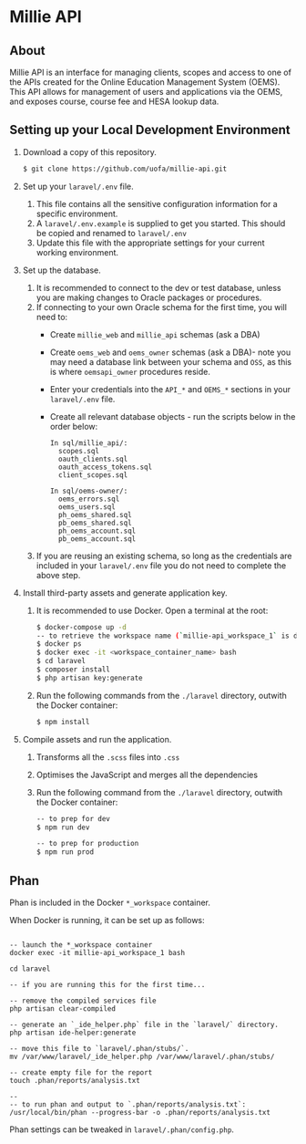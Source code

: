 # Millie API

## About

Millie API is an interface for managing clients, scopes and access to one of the APIs created for the Online Education Management System (OEMS). This API allows for management of users and applications via the OEMS, and exposes course, course fee and HESA lookup data.

## Setting up your Local Development Environment

1. Download a copy of this repository.

    ```sh
    $ git clone https://github.com/uofa/millie-api.git
    ```

2. Set up your `laravel/.env` file.
   1. This file contains all the sensitive configuration information for a specific environment.
   1. A `laravel/.env.example` is supplied to get you started. This should be copied and renamed to `laravel/.env`
   1. Update this file with the appropriate settings for your current working environment.

3. Set up the database.
   1. It is recommended to connect to the dev or test database, unless you are making changes to Oracle packages or procedures.
   1. If connecting to your own Oracle schema for the first time, you will need to:
       - Create `millie_web` and `millie_api` schemas (ask a DBA)
       - Create `oems_web` and `oems_owner` schemas (ask a DBA)- note you may need a database link between your schema and `OSS`, as this is where `oemsapi_owner` procedures reside.
       - Enter your credentials into the `API_*` and `OEMS_*` sections in your `laravel/.env` file.
       - Create all relevant database objects - run the scripts below in the order below:

           ```
           In sql/millie_api/:
             scopes.sql
             oauth_clients.sql
             oauth_access_tokens.sql
             client_scopes.sql

           In sql/oems-owner/:
             oems_errors.sql
             oems_users.sql
             ph_oems_shared.sql
             pb_oems_shared.sql
             ph_oems_account.sql
             pb_oems_account.sql
           ```
   1. If you are reusing an existing schema, so long as the credentials are included in your `laravel/.env` file you do not need to complete the above step.

4. Install third-party assets and generate application key.
   1. It is recommended to use Docker. Open a terminal at the root:
       ```sh
       $ docker-compose up -d
       -- to retrieve the workspace name (`millie-api_workspace_1` is default)
       $ docker ps
       $ docker exec -it <workspace_container_name> bash
       $ cd laravel
       $ composer install
       $ php artisan key:generate
       ```
   1. Run the following commands from the `./laravel` directory, outwith the Docker container:
       ```sh
       $ npm install
       ```

5. Compile assets and run the application.
   1. Transforms all the `.scss` files into `.css`
   1. Optimises the JavaScript and merges all the dependencies
   1. Run the following command from the `./laravel` directory, outwith the Docker container:

       ```sh
       -- to prep for dev
       $ npm run dev

       -- to prep for production
       $ npm run prod
       ```

## Phan

Phan is included in the Docker `*_workspace` container.

When Docker is running, it can be set up as follows:

```

-- launch the *_workspace container
docker exec -it millie-api_workspace_1 bash

cd laravel

-- if you are running this for the first time...

-- remove the compiled services file
php artisan clear-compiled

-- generate an `_ide_helper.php` file in the `laravel/` directory.
php artisan ide-helper:generate

-- move this file to `laravel/.phan/stubs/`.
mv /var/www/laravel/_ide_helper.php /var/www/laravel/.phan/stubs/

-- create empty file for the report
touch .phan/reports/analysis.txt

--
-- to run phan and output to `.phan/reports/analysis.txt`:
/usr/local/bin/phan --progress-bar -o .phan/reports/analysis.txt

```

Phan settings can be tweaked in `laravel/.phan/config.php`.
